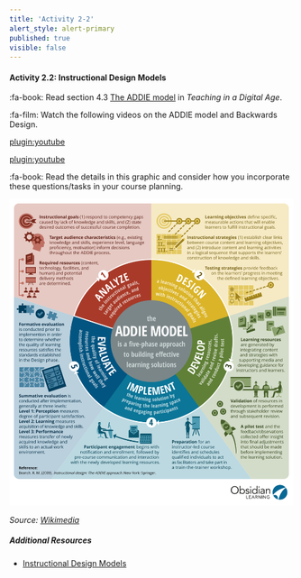 ```yaml
---
title: 'Activity 2-2'
alert_style: alert-primary
published: true
visible: false
---
```



#### Activity 2.2: Instructional Design Models

:fa-book: Read section 4.3 [The ADDIE model](https://pressbooks.bccampus.ca/teachinginadigitalagev2/chapter/6-5-the-addie-model/) in *Teaching in a Digital Age*.


:fa-film: Watch the following videos on the ADDIE model and Backwards Design.  

[plugin:youtube](https://www.youtube.com/watch?v=BCJY_r7NJc0)

[plugin:youtube](https://www.youtube.com/watch?v=dLKq_rCuSkw)

:fa-book: Read the details in this graphic and consider how you incorporate these questions/tasks in your course planning.

![](ADDIE_MODEL_INSTRUKSIONAL.jpg)

*Source: [Wikimedia](https://commons.wikimedia.org/wiki/File:ADDIE_MODEL_INSTRUKSIONAL.jpg)*

##### Additional Resources
- [Instructional Design Models](https://www.instructionaldesign.org/models/)
